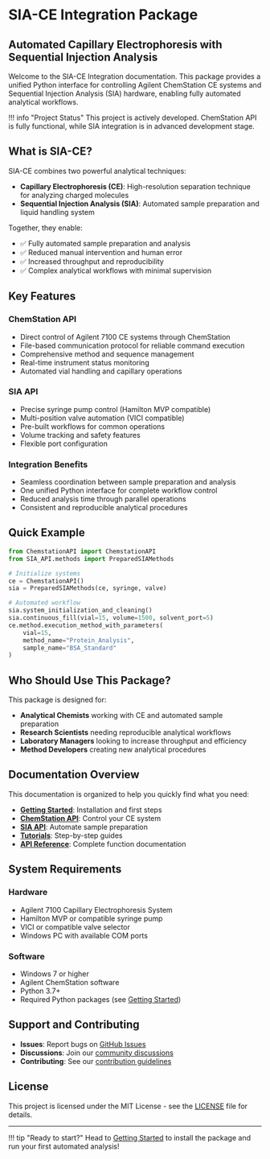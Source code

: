 # SIA-CE Integration Package

## Automated Capillary Electrophoresis with Sequential Injection Analysis

Welcome to the SIA-CE Integration documentation. This package provides a unified Python interface for controlling Agilent ChemStation CE systems and Sequential Injection Analysis (SIA) hardware, enabling fully automated analytical workflows.

!!! info "Project Status"
    This project is actively developed. ChemStation API is fully functional, while SIA integration is in advanced development stage.

## What is SIA-CE?

SIA-CE combines two powerful analytical techniques:

- **Capillary Electrophoresis (CE)**: High-resolution separation technique for analyzing charged molecules
- **Sequential Injection Analysis (SIA)**: Automated sample preparation and liquid handling system

Together, they enable:

- ✅ Fully automated sample preparation and analysis
- ✅ Reduced manual intervention and human error
- ✅ Increased throughput and reproducibility
- ✅ Complex analytical workflows with minimal supervision

## Key Features

### ChemStation API
- Direct control of Agilent 7100 CE systems through ChemStation
- File-based communication protocol for reliable command execution
- Comprehensive method and sequence management
- Real-time instrument status monitoring
- Automated vial handling and capillary operations

### SIA API
- Precise syringe pump control (Hamilton MVP compatible)
- Multi-position valve automation (VICI compatible)
- Pre-built workflows for common operations
- Volume tracking and safety features
- Flexible port configuration

### Integration Benefits
- Seamless coordination between sample preparation and analysis
- One unified Python interface for complete workflow control
- Reduced analysis time through parallel operations
- Consistent and reproducible analytical procedures

## Quick Example

```python
from ChemstationAPI import ChemstationAPI
from SIA_API.methods import PreparedSIAMethods

# Initialize systems
ce = ChemstationAPI()
sia = PreparedSIAMethods(ce, syringe, valve)

# Automated workflow
sia.system_initialization_and_cleaning()
sia.continuous_fill(vial=15, volume=1500, solvent_port=5)
ce.method.execution_method_with_parameters(
    vial=15, 
    method_name="Protein_Analysis",
    sample_name="BSA_Standard"
)
```

## Who Should Use This Package?

This package is designed for:

- **Analytical Chemists** working with CE and automated sample preparation
- **Research Scientists** needing reproducible analytical workflows
- **Laboratory Managers** looking to increase throughput and efficiency
- **Method Developers** creating new analytical procedures

## Documentation Overview

This documentation is organized to help you quickly find what you need:

- **[Getting Started](getting-started.md)**: Installation and first steps
- **[ChemStation API](chemstation-api/introduction.md)**: Control your CE system
- **[SIA API](sia-api/introduction.md)**: Automate sample preparation
- **[Tutorials](tutorials/first-analysis.md)**: Step-by-step guides
- **[API Reference](api-reference/chemstation.md)**: Complete function documentation

## System Requirements

### Hardware
- Agilent 7100 Capillary Electrophoresis System
- Hamilton MVP or compatible syringe pump
- VICI or compatible valve selector
- Windows PC with available COM ports

### Software
- Windows 7 or higher
- Agilent ChemStation software
- Python 3.7+
- Required Python packages (see [Getting Started](getting-started.md))

## Support and Contributing

- **Issues**: Report bugs on [GitHub Issues](https://github.com/yourusername/SIA-CE/issues)
- **Discussions**: Join our [community discussions](https://github.com/yourusername/SIA-CE/discussions)
- **Contributing**: See our [contribution guidelines](https://github.com/yourusername/SIA-CE/blob/main/CONTRIBUTING.md)

## License

This project is licensed under the MIT License - see the [LICENSE](https://github.com/yourusername/SIA-CE/blob/main/LICENSE) file for details.

---

!!! tip "Ready to start?"
    Head to [Getting Started](getting-started.md) to install the package and run your first automated analysis!